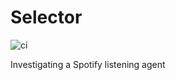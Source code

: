 # Selector

![ci](https://github.com/sarsoo/Selector/actions/workflows/ci.yml/badge.svg)

Investigating a Spotify listening agent